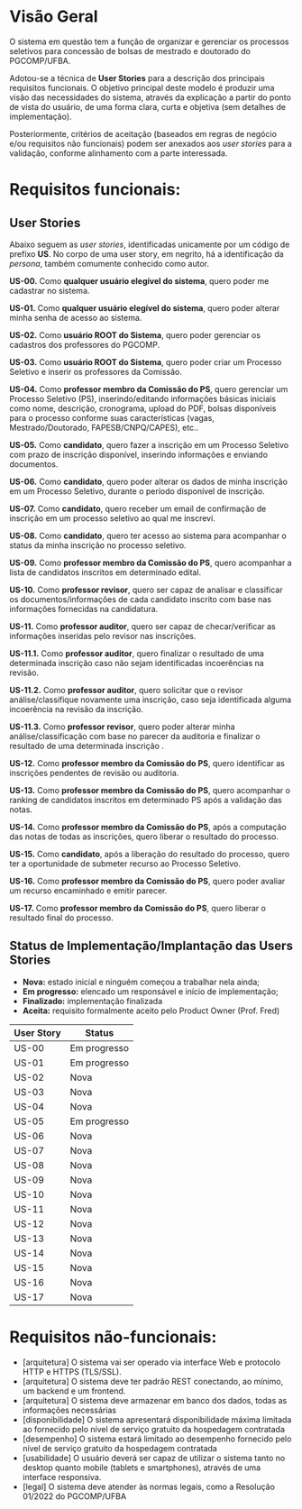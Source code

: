 # Visão Geral

O sistema em questão tem a função de organizar e gerenciar os processos seletivos para concessão de bolsas de mestrado e doutorado do PGCOMP/UFBA.

Adotou-se a técnica de **User Stories** para a descrição dos principais requisitos funcionais. O objetivo principal deste modelo é produzir uma visão das necessidades do sistema, através da explicação a partir do ponto de vista do usuário, de uma forma clara, curta e objetiva (sem detalhes de implementação).

Posteriormente, critérios de aceitação (baseados em regras de negócio e/ou requisitos não funcionais) podem ser anexados aos *user stories* para a validação, conforme alinhamento com a parte interessada.

# Requisitos funcionais:

## User Stories

Abaixo seguem as *user stories*, identificadas unicamente por um código de prefixo **US**. No corpo de uma user story, em negrito, há a identificação da *persona*, também comumente conhecido como autor.

**US-00.** Como **qualquer usuário elegível do sistema**, quero poder me cadastrar no sistema.

**US-01.** Como **qualquer usuário elegível do sistema**, quero poder alterar minha senha de acesso ao sistema.

**US-02.**  Como **usuário ROOT do Sistema**, quero poder gerenciar os cadastros dos professores do PGCOMP.

**US-03.** Como **usuário ROOT do Sistema**, quero poder criar um Processo Seletivo e inserir os professores da Comissão.

**US-04.** Como **professor membro da Comissão do PS**, quero gerenciar um Processo Seletivo (PS), inserindo/editando  informações básicas iniciais como nome, descrição, cronograma, upload do PDF, bolsas disponíveis para o processo conforme suas características (vagas, Mestrado/Doutorado, FAPESB/CNPQ/CAPES), etc..

**US-05.** Como **candidato**, quero fazer a inscrição em um Processo Seletivo com prazo de inscrição disponível, inserindo informações e enviando documentos.

**US-06.** Como **candidato**, quero poder alterar os dados de minha inscrição em um Processo Seletivo, durante o período disponível de inscrição.

**US-07.** Como **candidato**, quero receber um email de confirmação de inscrição em um processo seletivo ao qual me inscrevi.

**US-08.** Como **candidato**, quero ter acesso ao sistema para acompanhar o status da minha inscrição no processo seletivo.

**US-09.** Como **professor membro da Comissão do PS**, quero acompanhar a lista de candidatos inscritos em determinado edital.

**US-10.** Como **professor revisor**, quero ser capaz de analisar e classificar os documentos/informações de cada candidato inscrito com base nas informações fornecidas na candidatura.

**US-11.** Como **professor auditor**, quero ser capaz de checar/verificar as informações inseridas pelo revisor nas inscrições. 

  **US-11.1.** Como **professor auditor**, quero finalizar o resultado de uma determinada inscrição caso não sejam identificadas incoerências na revisão.

  **US-11.2.** Como **professor auditor**, quero solicitar que o revisor análise/classifique novamente uma inscrição, caso seja identificada alguma incoerência na revisão da inscrição.

  **US-11.3.** Como **professor revisor**, quero poder  alterar minha análise/classificação com base no parecer da auditoria e finalizar o resultado de uma determinada inscrição	.

**US-12.** Como **professor membro da Comissão do PS**, quero identificar as inscrições pendentes de revisão ou auditoria.

**US-13.** Como **professor membro da Comissão do PS**, quero acompanhar o ranking de candidatos inscritos em determinado PS após a validação das notas.

**US-14.** Como **professor membro da Comissão do PS**, após a computação das notas de todas as inscrições, quero liberar o resultado do processo.

**US-15.** Como **candidato**, após a liberação do resultado do processo, quero ter a oportunidade de submeter recurso ao Processo Seletivo.

**US-16.** Como **professor membro da Comissão do PS**, quero poder avaliar um recurso encaminhado e emitir parecer.

**US-17.** Como **professor membro da Comissão do PS**, quero liberar o resultado final do processo.

## Status de Implementação/Implantação das Users Stories

* **Nova:**         estado inicial e ninguém começou a trabalhar nela ainda;
* **Em progresso:**  elencado um responsável e início de implementação;
* **Finalizado:**   implementação finalizada
* **Aceita:**       requisito formalmente aceito pelo Product Owner (Prof. Fred)

| User Story | Status |
|------------|--------|
| US-00      | Em progresso |
| US-01      | Em progresso |
| US-02      | Nova |
| US-03      | Nova |
| US-04      | Nova |
| US-05      | Em progresso |
| US-06      |  Nova  |
| US-07      |  Nova  |
| US-08      |  Nova  |
| US-09      |  Nova  |
| US-10      |  Nova  |
| US-11      |  Nova  |
| US-12      |  Nova  |
| US-13      |  Nova  |
| US-14      |  Nova  |
| US-15      |  Nova  |
| US-16      |  Nova  |
| US-17      |  Nova  |


# Requisitos não-funcionais:
 
- [arquitetura] O sistema vai ser operado via interface Web e protocolo HTTP e HTTPS (TLS/SSL).
- [arquitetura] O sistema deve ter padrão REST conectando, ao mínimo, um backend e um frontend.
- [arquitetura] O sistema deve armazenar em banco dos dados, todas as informações necessárias
- [disponibilidade] O sistema apresentará disponibilidade máxima limitada ao fornecido pelo nível de serviço gratuito da hospedagem contratada
- [desempenho] O sistema estará limitado ao desempenho fornecido pelo nível de serviço gratuito da hospedagem contratada
- [usabilidade] O usuário deverá ser capaz de utilizar o sistema tanto no desktop quanto mobile (tablets e smartphones), através de uma interface responsiva.
- [legal] O sistema deve atender às normas legais, como a Resolução 01/2022 do PGCOMP/UFBA
